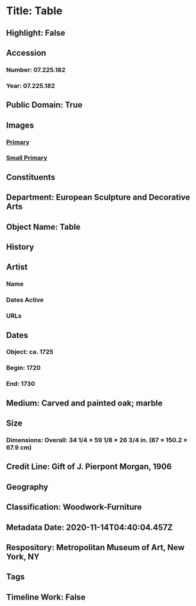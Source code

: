 # Title: Table
## Highlight: False
## Accession
### Number: 07.225.182
### Year: 07.225.182
## Public Domain: True
## Images
### [Primary](https://images.metmuseum.org/CRDImages/es/original/4321.jpg)
### [Small Primary](https://images.metmuseum.org/CRDImages/es/web-large/4321.jpg)
## Constituents
## Department: European Sculpture and Decorative Arts
## Object Name: Table
## History
## Artist
### Name
### Dates Active
### URLs
## Dates
### Object: ca. 1725
### Begin: 1720
### End: 1730
## Medium: Carved and painted oak; marble
## Size
### Dimensions: Overall: 34 1/4 × 59 1/8 × 26 3/4 in. (87 × 150.2 × 67.9 cm)
## Credit Line: Gift of J. Pierpont Morgan, 1906
## Geography
## Classification: Woodwork-Furniture
## Metadata Date: 2020-11-14T04:40:04.457Z
## Respository: Metropolitan Museum of Art, New York, NY
## Tags
## Timeline Work: False